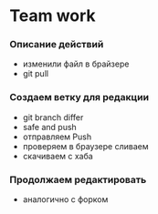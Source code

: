 # Team work

### Описание действий
- изменили файл в брайзере 
- git pull

### Создаем ветку для редакции

- git branch differ
- safe and push
- отправляем Push
- проверяем в браузере сливаем
- скачиваем с хаба

### Продолжаем редактировать

- аналогично с форком 
